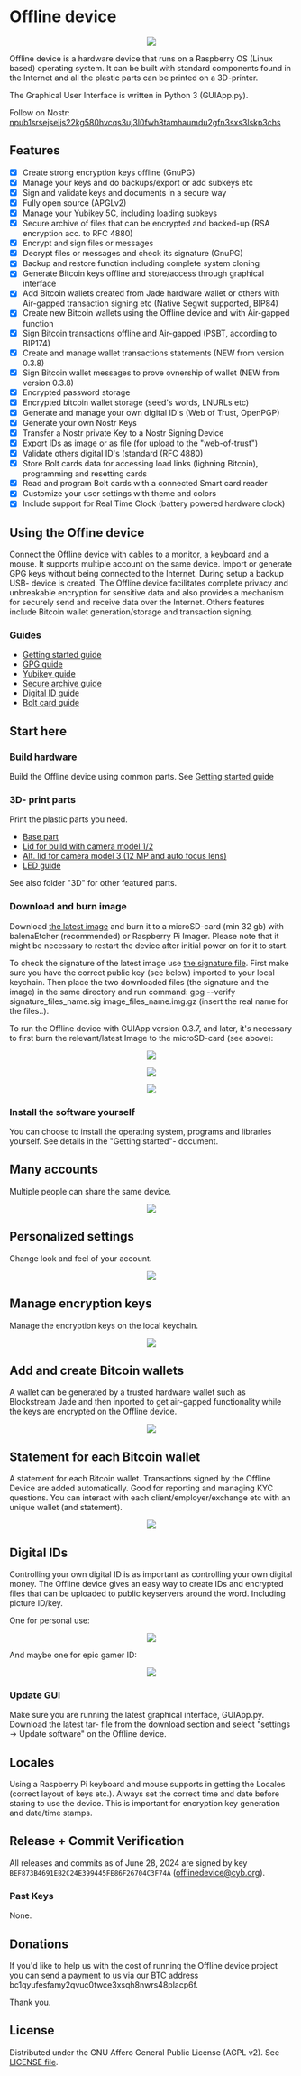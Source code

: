 
# Offline device
<p align="center"><img src="https://github.com/Offlinedevice/Offlinedevice/blob/bac3ae3b1d51cccb709c672649967c02344d325c/OfflineDevice3D.gif"></p>

Offline device is a hardware device that runs on a Raspberry OS (Linux based) operating system. It can be built with standard components found in the Internet and all the plastic parts can be printed on a 3D-printer.

The Graphical User Interface is written in Python 3 (GUIApp.py).

Follow on Nostr: [npub1srsejseljs22kg580hvcqs3uj3l0fwh8tamhaumdu2gfn3sxs3lskp3chs](https://primal.net/p/npub1srsejseljs22kg580hvcqs3uj3l0fwh8tamhaumdu2gfn3sxs3lskp3chs)

## Features

- [x] Create strong encryption keys offline (GnuPG)
- [x] Manage your keys and do backups/export or add subkeys etc
- [x] Sign and validate keys and documents in a secure way
- [x] Fully open source (APGLv2)
- [x] Manage your Yubikey 5C, including loading subkeys
- [x] Secure archive of files that can be encrypted and backed-up (RSA encryption acc. to RFC 4880)
- [x] Encrypt and sign files or messages 
- [x] Decrypt files or messages and check its signature (GnuPG)
- [x] Backup and restore function including complete system cloning
- [x] Generate Bitcoin keys offline and store/access through graphical interface
- [x] Add Bitcoin wallets created from Jade hardware wallet or others with Air-gapped transaction signing etc (Native Segwit supported, BIP84)
- [x] Create new Bitcoin wallets using the Offline device and with Air-gapped function 
- [x] Sign Bitcoin transactions offline and Air-gapped (PSBT, according to BIP174)
- [x] Create and manage wallet transactions statements (NEW from version 0.3.8)
- [x] Sign Bitcoin wallet messages to prove ovnership of wallet (NEW from version 0.3.8)
- [x] Encrypted password storage
- [x] Encrypted bitcoin wallet storage (seed's words, LNURLs etc) 
- [x] Generate and manage your own digital ID's (Web of Trust, OpenPGP)
- [x] Generate your own Nostr Keys
- [x] Transfer a Nostr private Key to a Nostr Signing Device
- [x] Export IDs as image or as file (for upload to the "web-of-trust")
- [x] Validate others digital ID's (standard (RFC 4880)
- [x] Store Bolt cards data for accessing load links (lighning Bitcoin), programming and resetting cards
- [x] Read and program Bolt cards with a connected Smart card reader
- [x] Customize your user settings with theme and colors
- [x] Include support for Real Time Clock (battery powered hardware clock) 

## Using the Offine device

Connect the Offline device with cables to a monitor, a keyboard and a mouse. It supports multiple account on the same device. Import or generate GPG keys without being connected to the Internet. During setup a backup USB- device is created. The Offline device facilitates complete privacy and unbreakable encryption for sensitive data and also provides a mechanism for securely send and receive data over the Internet. Others features include Bitcoin wallet generation/storage and transaction signing.

### Guides

* [Getting started guide](https://github.com/Offlinedevice/Offlinedevice/blob/057806e96a671aa06b3eac34bdbc17a77e54d67b/help/getstartedHelp.txt)
* [GPG guide](https://github.com/Offlinedevice/Offlinedevice/blob/e34fb841eac5e7634a74db3f75f62b0f8ab91fca/help/gpgHelp.txt)
* [Yubikey guide](https://github.com/Offlinedevice/project/blob/291037e6e33de97521e22a7abb742123ab7c2843/help/yubikeyHelp.txt)
* [Secure archive guide](https://github.com/Offlinedevice/project/blob/291037e6e33de97521e22a7abb742123ab7c2843/help/securearchiveHelp.txt)
* [Digital ID guide](https://github.com/Offlinedevice/project/blob/291037e6e33de97521e22a7abb742123ab7c2843/help/digitalIDHelp.txt)
* [Bolt card guide](https://github.com/Offlinedevice/Offlinedevice/blob/e34fb841eac5e7634a74db3f75f62b0f8ab91fca/help/boltcardHelp.txt)

## Start here
### Build hardware
Build the Offline device using common parts. See [Getting started guide](https://github.com/Offlinedevice/Offlinedevice/blob/057806e96a671aa06b3eac34bdbc17a77e54d67b/help/getstartedHelp.txt)

### 3D- print parts 
Print the plastic parts you need.
* [Base part](https://github.com/Offlinedevice/Offlinedevice/blob/c830ffdbb2a946e84a4a98436ece2bb4b4ff8ee4/3D/PIzerobox/PIzeroBoxRoundedwithCamera.stl)
* [Lid for build with camera model 1/2](https://github.com/Offlinedevice/Offlinedevice/blob/c830ffdbb2a946e84a4a98436ece2bb4b4ff8ee4/3D/PIzerobox/LidPIzeroBoxwithCameraModel_1_and_2.stl)
* [Alt. lid for camera model 3 (12 MP and auto focus lens)](https://github.com/Offlinedevice/Offlinedevice/blob/c830ffdbb2a946e84a4a98436ece2bb4b4ff8ee4/3D/PIzerobox/LidPIzeroBoxwithCameraModel3.stl)
* [LED guide](https://github.com/Offlinedevice/Offlinedevice/blob/c830ffdbb2a946e84a4a98436ece2bb4b4ff8ee4/3D/PIzerobox/LEDguide.stl)

See also folder "3D" for other featured parts.

### Download and burn image
Download [the latest image](https://www.mediafire.com/file/lxqfppqbj4xwutp/OfflineDevice_0_3_8_Pi2W.img.gz/file) and burn it to a microSD-card (min 32 gb) with balenaEtcher (recommended) or Raspberry Pi Imager. Please note that it might be necessary to restart the device after initial power on for it to start.

To check the signature of the latest image use [the signature file](https://www.mediafire.com/file/25begynptkcvsz7/OfflineDevice_0_3_8_Pi2W.img.gz.sig/file). First make sure you have the correct public key (see below) imported to your local keychain. Then place the two downloaded files (the signature and the image) in the same directory and run command: gpg --verify signature_files_name.sig image_files_name.img.gz (insert the real name for the files..).

To run the Offline device with GUIApp version 0.3.7, and later, it's necessary to first burn the relevant/latest Image to the microSD-card (see above):

<p align="center"><img src="https://github.com/Offlinedevice/project/blob/291037e6e33de97521e22a7abb742123ab7c2843/balenaEtcher_screenshot.PNG"></p>

<p align="center"><img src="https://github.com/Offlinedevice/project/blob/291037e6e33de97521e22a7abb742123ab7c2843/Raspberry_Pi_imager.PNG"></p>

<p align="center"><img src="https://github.com/Offlinedevice/project/blob/291037e6e33de97521e22a7abb742123ab7c2843/Raspberry_Pi_imager_Use_custom.PNG"></p>

### Install the software yourself
You can choose to install the operating system, programs and libraries yourself. See details in the "Getting started"- document. 

## Many accounts
Multiple people can share the same device. 

<p align="center"><img src="https://github.com/Offlinedevice/Offlinedevice/blob/24983000ea314ff8c1ae10c5c0f86ceefee5acb8/Multiple_accounts.JPG"></p>

## Personalized settings
Change look and feel of your account. 

<p align="center"><img src="https://github.com/Offlinedevice/Offlinedevice/blob/7a977ce4c080ca685e4d9f3b3a0b47ce3544cad8/Settings_screenshot.png"></p>

## Manage encryption keys
Manage the encryption keys on the local keychain. 

<p align="center"><img src="https://github.com/Offlinedevice/Offlinedevice/blob/24983000ea314ff8c1ae10c5c0f86ceefee5acb8/Encr_keys.JPG"></p>

## Add and create Bitcoin wallets
A wallet can be generated by a trusted hardware wallet such as Blockstream Jade and then inported to get air-gapped functionality while the keys are encrypted on the Offline device. 

<p align="center"><img src="https://github.com/Offlinedevice/Offlinedevice/blob/67f4b982cd9f29e2814f1f9446354b705cd52dd5/example_wallet_with_statement.jpg"></p>

## Statement for each Bitcoin wallet
A statement for each Bitcoin wallet. Transactions signed by the Offline Device are added automatically. Good for reporting and managing KYC questions. You can interact with each client/employer/exchange etc with an unique wallet (and statement).  

<p align="center"><img src="https://github.com/Offlinedevice/Offlinedevice/blob/67f4b982cd9f29e2814f1f9446354b705cd52dd5/Example_wallet_statement.jpg"></p>

## Digital IDs
Controlling your own digital ID is as important as controlling your own digital money. The Offline device gives an easy way to create IDs and encrypted files that can be uploaded to public keyservers around the word. Including picture ID/key. 

One for personal use:
<p align="center"><img src="https://github.com/Offlinedevice/project/blob/291037e6e33de97521e22a7abb742123ab7c2843/ID_personal_demo.png"></p>

And maybe one for epic gamer ID:
<p align="center"><img src="https://github.com/Offlinedevice/project/blob/291037e6e33de97521e22a7abb742123ab7c2843/ID_gamer_demo.png"></p>

### Update GUI
Make sure you are running the latest graphical interface, GUIApp.py. Download the latest tar- file from the download section and select "settings -> Update software" on the Offline device. 

## Locales

Using a Raspberry Pi keyboard and mouse supports in getting the Locales (correct layout of keys etc.). Always set the correct time and date before staring to use the device. This is important for encryption key generation and date/time stamps. 

## Release + Commit Verification

All releases and commits as of June 28, 2024 are signed by key `BEF873B4691EB2C24E399445FE86F26704C3F74A` (offlinedevice@cyb.org).

### Past Keys
None.

## Donations
If you'd like to help us with the cost of running the Offline device project you can send a payment to us via our BTC address bc1qyufesfamy2qvuc0twce3xsqh8nwrs48placp6f.

Thank you.

## License

Distributed under the GNU Affero General Public License (AGPL v2). See [LICENSE file](LICENSE).
